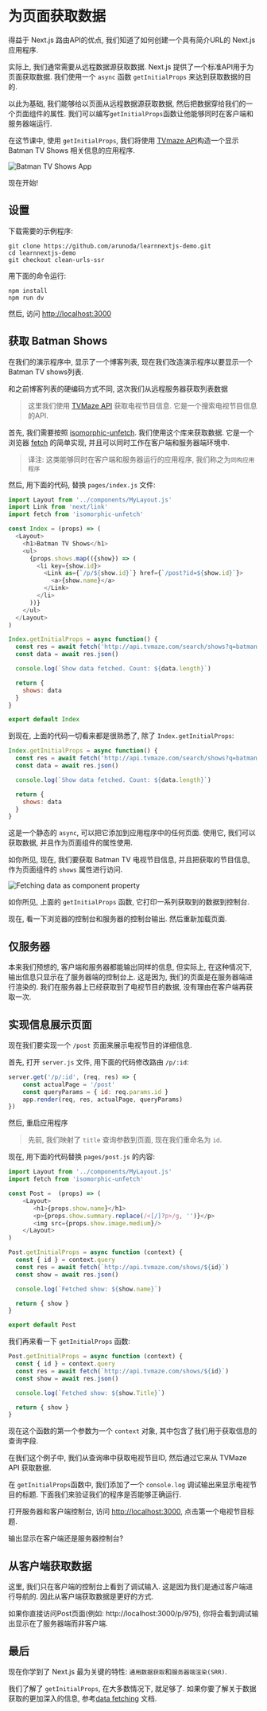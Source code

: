 # 为页面获取数据

得益于 Next.js 路由API的优点, 我们知道了如何创建一个具有简介URL的 Next.js 应用程序.

实际上, 我们通常需要从远程数据源获取数据. Next.js 提供了一个标准API用于为页面获取数据. 我们使用一个 `async` 函数 `getInitialProps` 来达到获取数据的目的.

以此为基础, 我们能够给以页面从远程数据源获取数据, 然后把数据穿给我们的一个页面组件的属性. 我们可以编写`getInitialProps`函数让他能够同时在客户端和服务器端运行.

在这节课中, 使用 `getInitialProps`, 我们将使用 [TVmaze API](http://www.tvmaze.com/api)构造一个显示Batman TV Shows 相关信息的应用程序.

![Batman TV Shows App](https://cloud.githubusercontent.com/assets/50838/26300776/bbf275ee-3efc-11e7-8304-df96c7c7cad5.png)

现在开始!

## 设置

下载需要的示例程序:

```shell
git clone https://github.com/arunoda/learnnextjs-demo.git
cd learnnextjs-demo
git checkout clean-urls-ssr
```

用下面的命令运行:

```shell
npm install
npm run dv
```

然后, 访问 [http://localhost:3000](http://localhost:3000)

## 获取 Batman Shows

在我们的演示程序中, 显示了一个博客列表, 现在我们改造演示程序以要显示一个Batman TV shows列表.

和之前博客列表的硬编码方式不同, 这次我们从远程服务器获取列表数据

> 这里我们使用 [TVMaze API](http://www.tvmaze.com/api) 获取电视节目信息. 它是一个搜索电视节目信息的API.

首先, 我们需要按照 [isomorphic-unfetch](https://github.com/developit/unfetch). 我们使用这个库来获取数据. 它是一个浏览器 [fetch](https://developer.mozilla.org/en-US/docs/Web/API/Fetch_API/Using_Fetch) 的简单实现, 并且可以同时工作在客户端和服务器端环境中.

> 译注: 这类能够同时在客户端和服务器运行的应用程序, 我们称之为`同构应用程序`

然后, 用下面的代码, 替换 `pages/index.js` 文件:

```js
import Layout from '../components/MyLayout.js'
import Link from 'next/link'
import fetch from 'isomorphic-unfetch'

const Index = (props) => (
  <Layout>
    <h1>Batman TV Shows</h1>
    <ul>
      {props.shows.map(({show}) => (
        <li key={show.id}>
          <Link as={`/p/${show.id}`} href={`/post?id=${show.id}`}>
            <a>{show.name}</a>
          </Link>
        </li>
      ))}
    </ul>
  </Layout>
)

Index.getInitialProps = async function() {
  const res = await fetch('http://api.tvmaze.com/search/shows?q=batman')
  const data = await res.json()

  console.log(`Show data fetched. Count: ${data.length}`)

  return {
    shows: data
  }
}

export default Index
```

到现在, 上面的代码一切看来都是很熟悉了, 除了 `Index.getInitialProps`:

```js
Index.getInitialProps = async function() {
  const res = await fetch('http://api.tvmaze.com/search/shows?q=batman')
  const data = await res.json()

  console.log(`Show data fetched. Count: ${data.length}`)

  return {
    shows: data
  }
}
```

这是一个静态的 `async`, 可以把它添加到应用程序中的任何页面. 使用它, 我们可以获取数据, 并且作为页面组件的属性使用.

如你所见, 现在, 我们要获取 Batman TV 电视节目信息, 并且把获取的节目信息, 作为页面组件的 `shows` 属性进行访问.

![Fetching data as component property](https://cloud.githubusercontent.com/assets/50838/26300128/de007dd6-3efa-11e7-9084-6ba7ff10774b.png)

如你所见, 上面的 `getInitialProps` 函数, 它打印一系列获取到的数据到控制台.

现在, 看一下浏览器的控制台和服务器的控制台输出. 然后重新加载页面.

## 仅服务器

本来我们预想的, 客户端和服务器都能输出同样的信息, 但实际上, 在这种情况下, 输出信息只显示在了服务器端的控制台上. 这是因为, 我们的页面是在服务器端进行渲染的. 我们在服务器上已经获取到了电视节目的数据, 没有理由在客户端再获取一次.

## 实现信息展示页面

现在我们要实现一个 `/post` 页面来展示电视节目的详细信息.

首先, 打开 `server.js` 文件, 用下面的代码修改路由 `/p/:id`:

```js
server.get('/p/:id', (req, res) => {
    const actualPage = '/post'
    const queryParams = { id: req.params.id }
    app.render(req, res, actualPage, queryParams)
})
```

然后, 重启应用程序

> 先前, 我们映射了 `title` 查询参数到页面, 现在我们重命名为 `id`.

现在, 用下面的代码替换 `pages/post.js` 的内容:

```js
import Layout from '../components/MyLayout.js'
import fetch from 'isomorphic-unfetch'

const Post =  (props) => (
    <Layout>
       <h1>{props.show.name}</h1>
       <p>{props.show.summary.replace(/<[/]?p>/g, '')}</p>
       <img src={props.show.image.medium}/>
    </Layout>
)

Post.getInitialProps = async function (context) {
  const { id } = context.query
  const res = await fetch(`http://api.tvmaze.com/shows/${id}`)
  const show = await res.json()

  console.log(`Fetched show: ${show.name}`)

  return { show }
}

export default Post
```

我们再来看一下 `getInitialProps` 函数:

```js
Post.getInitialProps = async function (context) {
  const { id } = context.query
  const res = await fetch(`http://api.tvmaze.com/shows/${id}`)
  const show = await res.json()

  console.log(`Fetched show: ${show.Title}`)

  return { show }
}
```

现在这个函数的第一个参数为一个 `context` 对象, 其中包含了我们用于获取信息的查询字段.

在我们这个例子中, 我们从查询串中获取电视节目ID, 然后通过它来从 TVMaze API 获取数据.

在 `getInitialProps`函数中, 我们添加了一个 `console.log` 调试输出来显示电视节目的标题. 下面我们来验证我们的程序是否能够正确运行.

打开服务器和客户端控制台, 访问 [http://localhost:3000](http://localhost:3000), 点击第一个电视节目标题.

输出显示在客户端还是服务器控制台?

## 从客户端获取数据

这里, 我们只在客户端的控制台上看到了调试输入. 这是因为我们是通过客户端进行导航的. 因此从客户端获取数据是更好的方式.

如果你直接访问Post页面(例如: http://localhost:3000/p/975), 你将会看到调试输出显示在了服务器端而非客户端.

## 最后

现在你学到了 Next.js 最为关键的特性: `通用数据获取`和`服务器端渲染(SRR)`.

我们了解了 `getInitialProps`, 在大多数情况下, 就足够了. 如果你要了解关于数据获取的更加深入的信息, 参考[data fetching](https://github.com/zeit/next.js#fetching-data-and-component-lifecycle) 文档.

